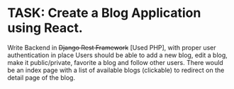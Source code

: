 #  TASK: Create a Blog Application using React. 
Write Backend in ~~Django Rest Framework~~ [Used PHP], with proper user authentication in place
Users should be able to add a new blog, edit a blog, make it public/private, favorite a blog and follow other users.
There would be an index page with a list of available blogs (clickable) to redirect on the detail page of the blog. 